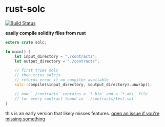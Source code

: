 # rust-solc

[![Build Status][travis-image]][travis-url]

[travis-image]: https://travis-ci.org/snd/rust_solc.svg?branch=master
[travis-url]: https://travis-ci.org/snd/rust_solc

**easily compile solidity files from rust**

```rust
extern crate solc;

fn main() {
    let input_directory = "./contracts";
    let output_directory = "./contracts";

    // first tries solc
    // then tries solcjs
    // returns error if no compiler available
    solc::compile(&input_directory, &output_directory).unwrap();

    // now `./contracts` contains a `*.bin` and a `*.abi` file
    // for every contract found in `./contracts/test.sol`
}
```

this is an early version that likely misses features.
[open an issue if you're missing something](https://github.com/snd/rust_solc/issues/new)
